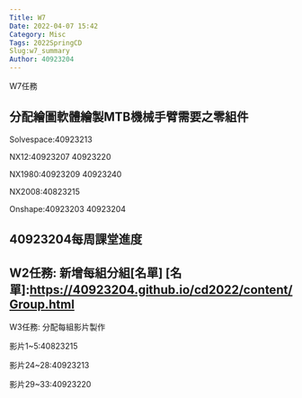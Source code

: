 ```yaml
---
Title: W7
Date: 2022-04-07 15:42
Category: Misc
Tags: 2022SpringCD
Slug:w7_summary
Author: 40923204
---
```


W7任務

<!-- PELICAN_END_SUMMARY -->

分配繪圖軟體繪製MTB機械手臂需要之零組件
----
Solvespace:40923213

NX12:40923207 40923220

NX1980:40923209 40923240

NX2008:40823215

Onshape:40923203 40923204
 
 40923204每周課堂進度
 ----
 W2任務:
 新增每組分組[名單]
 [名單]:https://40923204.github.io/cd2022/content/Group.html
 ----
 W3任務:
 分配每組影片製作
 
 影片1~5:40823215
 
 [影片6~9]:40923203
 [影片6~9]:https://youshin40923203.github.io/cd2022/content/H1.html
 
 [影片10~14]:40923204
 [影片10~14]:https://40923204.github.io/cd2022/content/W3.html
 
 [影片15~18]:40923207
 [影片15~18]:https://40923207.github.io/cd2022/content/W3.html
 
 [影片19~23]:40923209
 [影片19~23]:https://nfu40923209.github.io/cd2022/content/W3.html
 
 影片24~28:40923213
 
 影片29~33:40923220
 
 [影片34~38]:40923240
 [影片34~38]:https://40923240.github.io/cd2022/content/NXvideo(34~38).html

